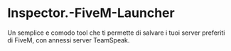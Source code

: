 # Inspector.-FiveM-Launcher
Un semplice e comodo tool che ti permette di salvare i tuoi server preferiti di FiveM, con annessi server TeamSpeak.
